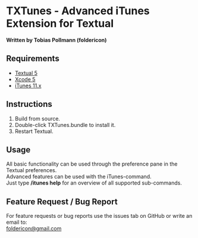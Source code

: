 TXTunes - Advanced iTunes Extension for Textual
=============================================
**Written by Tobias Pollmann (foldericon)**
  
  
Requirements
------------

- [Textual 5](https://github.com/codeux/Textual)
- [Xcode 5](https://itunes.apple.com/app/xcode/id497799835)
- [iTunes 11.x](https://www.apple.com/itunes/download/)

Instructions
------------

1. Build from source.
2. Double-click TXTunes.bundle to install it.
3. Restart Textual.

Usage
-----

All basic functionality can be used through the preference pane in the Textual preferences.  
Advanced features can be used with the iTunes-command.  
Just type **/itunes help** for an overview of all supported sub-commands.

Feature Request / Bug Report
----------------------------
 
For feature requests or bug reports use the issues tab on GitHub or write an email to:  
foldericon@gmail.com
